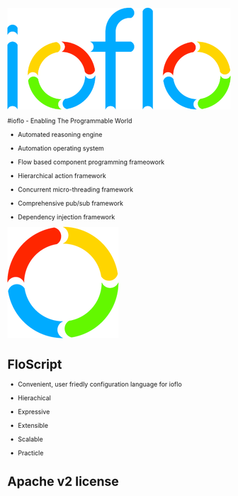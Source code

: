 
![Logo](docs/images/ioflo_logo.png?raw=true)

#ioflo  - Enabling The Programmable World

* Automated reasoning engine

* Automation operating system

* Flow based component programming frameowork

* Hierarchical action framework

* Concurrent micro-threading framework

* Comprehensive pub/sub framework

* Dependency injection framework


![Logo](docs/images/ioflo_o.png?raw=true)

# FloScript

* Convenient, user friedly configuration language for ioflo

* Hierachical

* Expressive

* Extensible

* Scalable

* Practicle



# Apache v2 license
